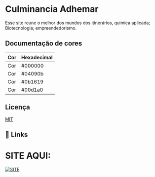
# Culminancia Adhemar

  Esse site reune o melhor dos mundos dos itinerários, quimica aplicada; Biotecnologia; empreendedorismo.

## Documentação de cores

| Cor               | Hexadecimal                                                |
| ----------------- | ---------------------------------------------------------------- |
| Cor     | #000000  |
| Cor       | #04090b
| Cor       | #0b1619 |
| Cor       | #00d1a0|



## Licença

[MIT](https://choosealicense.com/licenses/mit/)


## 🔗 Links
# SITE AQUI:
[![SITE](https://img.shields.io/badge/my_portfolio-000?style=for-the-badge&logo=ko-fi&logoColor=white)](https://apoloevy.github.io/Culminancia-adhemar/index.html)
